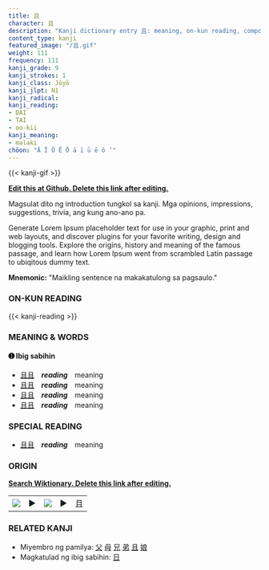 ```yaml
---
title: 且
character: 且
description: "Kanji dictionary entry 且: meaning, on-kun reading, compounds, origin, related kanji"
content_type: kanji
featured_image: "/且.gif"
weight: 111
frequency: 111
kanji_grade: 9
kanji_strokes: 1
kanji_class: Jōyō
kanji_jlpt: N1
kanji_radical: 
kanji_reading: 
- DAI
- TAI
- oo-kii
kanji_meaning:
- malaki
chōon: "Ā Ī Ū Ē Ō ā ī ū ē ō ’"
---
```

[//]: # (Don't edit the line below. Kanji animated GIF code is automatically generated.)
{{< kanji-gif >}}

[//]: # (Edit below this line.)

**[Edit this at Github. Delete this link after editing.](https://github.com/tim0g/tim/tree/main/content/kanji/且/index.md)**

Magsulat dito ng introduction tungkol sa kanji. Mga opinions, impressions, suggestions, trivia, ang kung ano-ano pa.

Generate Lorem Ipsum placeholder text for use in your graphic, print and web layouts, and discover plugins for your favorite writing, design and blogging tools. Explore the origins, history and meaning of the famous passage, and learn how Lorem Ipsum went from scrambled Latin passage to ubiqitous dummy text.
 
**Mnemonic:** "Maikling sentence na makakatulong sa pagsaulo."

### ON-KUN READING

[//]: # (Don't edit the line below. ON-KUN READING code is automatically generated.)
{{< kanji-reading >}}

### MEANING & WORDS

#### ➊ **Ibig sabihin**
  - [且](../且)[且](../且)　***reading***　meaning
  - [且](../且)[且](../且)　***reading***　meaning
  - [且](../且)[且](../且)　***reading***　meaning
  - [且](../且)[且](../且)　***reading***　meaning

### SPECIAL READING
  - [且](../且)[且](../且)　***reading***　meaning

### ORIGIN

**[Search Wiktionary. Delete this link after editing.](https://wiktionary.org/wiki/且)**
<table class="kanji-table"><tr><td>
<img src="60px-且-bronze.svg.png">
</td><td>▶</td><td>
<img src="60px-且-oracle.svg.png">
</td><td>▶</td>
<td class="kanji-origin">且</td>
</tr></table>

### RELATED KANJI
- Miyembro ng pamilya: [父](../父) [母](../母) [兄](../兄) [弟](../弟) [且](../且) [娘](../娘)
- Magkatulad ng ibig sabihin: [日](../日)
